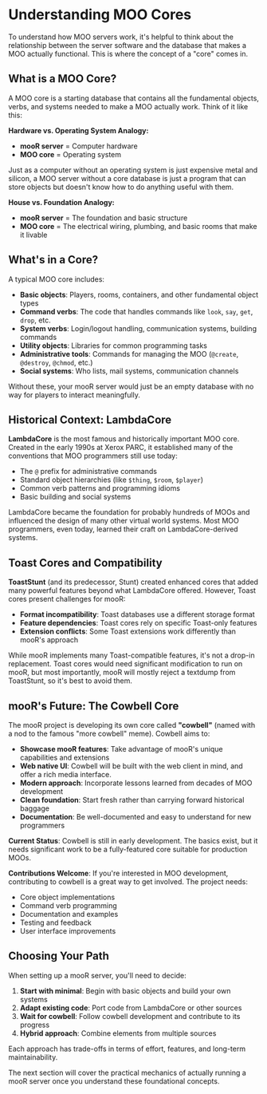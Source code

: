# Understanding MOO Cores

To understand how MOO servers work, it's helpful to think about the relationship between the server software and the database that makes a MOO actually functional. This is where the concept of a "core" comes in.

## What is a MOO Core?

A MOO core is a starting database that contains all the fundamental objects, verbs, and systems needed to make a MOO actually work. Think of it like this:

**Hardware vs. Operating System Analogy:**
- **mooR server** = Computer hardware
- **MOO core** = Operating system

Just as a computer without an operating system is just expensive metal and silicon, a MOO server without a core database is just a program that can store objects but doesn't know how to do anything useful with them.

**House vs. Foundation Analogy:**
- **mooR server** = The foundation and basic structure
- **MOO core** = The electrical wiring, plumbing, and basic rooms that make it livable

## What's in a Core?

A typical MOO core includes:

- **Basic objects**: Players, rooms, containers, and other fundamental object types
- **Command verbs**: The code that handles commands like `look`, `say`, `get`, `drop`, etc.
- **System verbs**: Login/logout handling, communication systems, building commands
- **Utility objects**: Libraries for common programming tasks
- **Administrative tools**: Commands for managing the MOO (`@create`, `@destroy`, `@chmod`, etc.)
- **Social systems**: Who lists, mail systems, communication channels

Without these, your mooR server would just be an empty database with no way for players to interact meaningfully.

## Historical Context: LambdaCore

**LambdaCore** is the most famous and historically important MOO core. Created in the early 1990s at Xerox PARC, it established many of the conventions that MOO programmers still use today:

- The `@` prefix for administrative commands
- Standard object hierarchies (like `$thing`, `$room`, `$player`)
- Common verb patterns and programming idioms
- Basic building and social systems

LambdaCore became the foundation for probably hundreds of MOOs and influenced the design of many other virtual world systems. Most MOO programmers, even today, learned their craft on LambdaCore-derived systems.

## Toast Cores and Compatibility

**ToastStunt** (and its predecessor, Stunt) created enhanced cores that added many powerful features beyond what LambdaCore offered. However, Toast cores present challenges for mooR:

- **Format incompatibility**: Toast databases use a different storage format
- **Feature dependencies**: Toast cores rely on specific Toast-only features
- **Extension conflicts**: Some Toast extensions work differently than mooR's approach

While mooR implements many Toast-compatible features, it's not a drop-in replacement. Toast cores would need significant modification to run on mooR, but most importantly, mooR will mostly reject a textdump from ToastStunt, so it's best to avoid them.

## mooR's Future: The Cowbell Core

The mooR project is developing its own core called **"cowbell"** (named with a nod to the famous "more cowbell" meme). Cowbell aims to:

- **Showcase mooR features**: Take advantage of mooR's unique capabilities and extensions
- **Web native UI**: Cowbell will be built with the web client in mind, and offer a rich media interface.
- **Modern approach**: Incorporate lessons learned from decades of MOO development
- **Clean foundation**: Start fresh rather than carrying forward historical baggage
- **Documentation**: Be well-documented and easy to understand for new programmers

**Current Status**: Cowbell is still in early development. The basics exist, but it needs significant work to be a fully-featured core suitable for production MOOs.

**Contributions Welcome**: If you're interested in MOO development, contributing to cowbell is a great way to get involved. The project needs:
- Core object implementations
- Command verb programming
- Documentation and examples
- Testing and feedback
- User interface improvements

## Choosing Your Path

When setting up a mooR server, you'll need to decide:

1. **Start with minimal**: Begin with basic objects and build your own systems
2. **Adapt existing code**: Port code from LambdaCore or other sources
3. **Wait for cowbell**: Follow cowbell development and contribute to its progress
4. **Hybrid approach**: Combine elements from multiple sources

Each approach has trade-offs in terms of effort, features, and long-term maintainability.

The next section will cover the practical mechanics of actually running a mooR server once you understand these foundational concepts.
